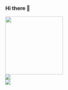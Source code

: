 ### Hi there 👋

<!--
**adriguerre/adriguerre** is a ✨ _special_ ✨ repository because its `README.md` (this file) appears on your GitHub profile.

Here are some ideas to get you started:

- 🔭 I’m currently working on ...
- 🌱 I’m currently learning ...
- 👯 I’m looking to collaborate on ...
- 🤔 I’m looking for help with ...
- 💬 Ask me about ...
- 📫 How to reach me: ...
- 😄 Pronouns: ...
- ⚡ Fun fact: ...
-->

<div >
<a href="https://github.com/adriguerre">
    <img height="180em" src ="https://github-readme-stats.vercel.app/api/?username=adriguerre&show_icons=true&theme=gotham&include_all_commits=true&count_private=true"/>
    
</a>
</div>
<div >
    <img  src="https://github-readme-streak-stats.herokuapp.com/?user=adriguerre&theme=gotham" />
</div>

<div > 
    <img src ="https://github-readme-stats.vercel.app/api/top-langs/?username=adriguerre&layout=compact&lang_count=16&theme=gotham"/>
</div>
